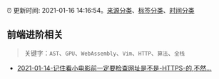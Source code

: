 :alarm_clock: 更新时间: 2021-01-16 14:16:54。[来源分类](../README.md)、[标签分类](../TAGS.md)、[时间分类](../TIMELINE.md)

## 前端进阶相关


> 关键字：`AST`、`GPU`、`WebAssembly`、`Vim`、`HTTP`、`算法`、`全栈`



- [2021-01-14-记住看小电影前一定要检查网址是不是-HTTPS-的,不然…](https://sec.thief.one/article_content?a_id=db771af171a6c22a3562d3bded3f55a2) 
